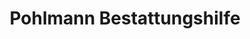 ---
title: "Pohlmann Bestattungshilfe"
url: /telgte/pohlmann-bestattungshilfe/
shop: Bestattungen
---